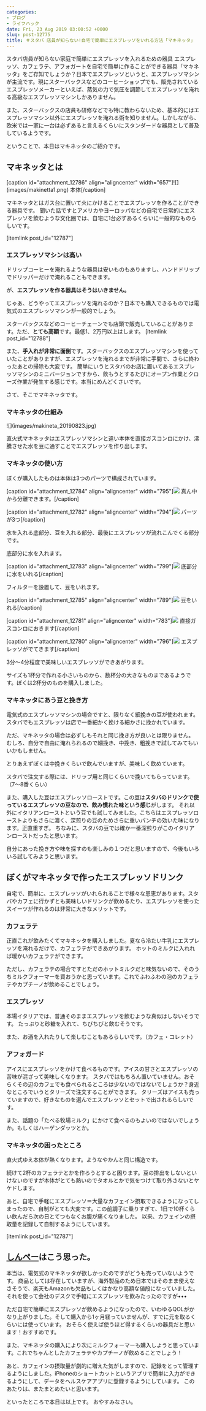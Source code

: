 ```yaml
---
categories:
- ブログ
- ライフハック
date: Fri, 23 Aug 2019 03:00:52 +0000
slug: post-12775
title: ＃スタバ 店員が知らない!自宅で簡単にエスプレッソをいれる方法「マキネッタ」
---
```


スタバ店員が知らない家庭で簡単にエスプレッソを入れるための器具
エスプレッソ、カフェラテ、アフォガートを自宅で簡単に作ることができる器具「マキネッタ」をご存知でしょうか？日本でエスプレッソというと、エスプレッソマシンが主流です。現にスターバックスなどのコーヒーショップでも、販売されているエスプレッソメーカーといえば、蒸気の力で気圧を調節してエスプレッソを淹れる高級なエスプレッソマシンしかありません。

また、スターバックスの店員も研修などでも特に教わらないため、基本的にはエスプレッソマシン以外にエスプレッソを淹れる術を知りません。しかしながら、欧米では一家に一台は必ずあると言えるくらいにスタンダードな器具として普及しているようです。

ということで、本日はマキネッタのご紹介です。

<!--more-->
<h2>マキネッタとは</h2>
[caption id="attachment_12786" align="aligncenter" width="657"]![](images/makinetta1.png) 本体[/caption]

マキネッタとはガス台に置いて火にかけることでエスプレッソを作ることができる器具です。
聞いた話ですとアメリカやヨーロッパなどの自宅で日常的にエスプレッソを飲むような文化圏では、自宅に1台必ずあるくらいに一般的なものらしいです。

[itemlink post_id="12787"]
<h3>エスプレッソマシンは高い</h3>
ドリップコーヒーを淹れるような器具は安いものもありますし、ハンドドリップでドリッパーだけで淹れることもできます。

が、<strong>エスプレッソを作る器具はそうはいきません。</strong>

じゃあ、どうやってエスプレッソを淹れるのか？日本でも購入できるものでは電気式のエスプレッソマシンが一般的でしょう。

スターバックスなどのコーヒーチェーンでも店頭で販売していることがあります。ただ、<strong>とても高額</strong>です。最低1、2万円以上はします。
[itemlink post_id="12788"]

また、<strong>手入れが非常に面倒</strong>です。スターバックスのエスプレッソマシンを使っていたことがありますが、エスプレッソを淹れるまでが非常に手間で、さらに終わったあとの掃除も大変です。
簡単にいうとスタバのお店に置いてあるエスプレッソマシンのミニバージョンですから、飲もうとするたびにオープン作業とクローズ作業が発生する感じです。本当にめんどくさいです。

さて、そこでマキネッタです。
<h3>マキネッタの仕組み</h3>
![](images/makineta_20190823.jpg)

直火式マキネッタはエスプレッソマシンと違い本体を直接ガスコンロにかけ、沸騰させた水を豆に通すことでエスプレッソを作り出します。
<h3>マキネッタの使い方</h3>
ぼくが購入したものは本体は3つのパーツで構成されています。

[caption id="attachment_12784" align="aligncenter" width="795"]![](images/makinetta2.png) 真ん中から分離できます。[/caption]

[caption id="attachment_12782" align="aligncenter" width="794"]![](images/makinetta3.png) パーツが3つ[/caption]

水を入れる底部分、豆を入れる部分、最後にエスプレッソが流れこんでくる部分です。

底部分に水を入れます。

[caption id="attachment_12783" align="aligncenter" width="799"]![](images/makinetta4.png) 底部分に水をいれる[/caption]

フィルターを設置して、豆をいれます。

[caption id="attachment_12785" align="aligncenter" width="789"]![](images/makinetta5.png) 豆をいれる[/caption]

[caption id="attachment_12781" align="aligncenter" width="783"]![](images/makinetta6.png) 直接ガスコンロにおきます[/caption]

[caption id="attachment_12780" align="aligncenter" width="796"]![](images/makinetta7.png) エスプレッソがでてきます[/caption]

3分〜4分程度で美味しいエスプレッソができあがります。

サイズも1杯分で作れる小さいものから、数杯分の大きなものまであるようです。ぼくは2杯分のものを購入しました。
<h3>マキネッタにあう豆と挽き方</h3>
電気式のエスプレッソマシンの場合ですと、限りなく細挽きの豆が使われます。
スタバでもエスプレッソは店で一番細かく挽ける細かさに挽かれています。

ただ、マキネッタの場合は必ずしもそれと同じ挽き方が良いとは限りません。
むしろ、自分で自由に淹れられるので細挽き、中挽き、粗挽きで試してみてもいいかもしません。

とりあえずぼくは中挽きくらいで飲んでいますが、美味しく飲めています。

スタバで注文する際には、ドリップ用と同じくらいで挽いてもらっています。（7〜8番くらい）

また、購入した豆はエスプレッソローストです。この豆は<strong>スタバのドリンクで使っているエスプレッソの豆なので、飲み慣れた味という感じ</strong>がします。
それ以外にイタリアンローストという豆でも試してみました。こちらはエスプレッソローストよりもさらに濃く、深煎りの豆のためさらに重いパンチの効いた味になります。正直重すぎ。
ちなみに、スタバの豆では確か一番深煎りがこのイタリアンローストだったと思います。

自分にあった挽き方や味を探すのも楽しみの１つだと思いますので、今後もいろいろ試してみようと思います。
<h2>ぼくがマキネッタで作ったエスプレッソドリンク</h2>
自宅で、簡単に、エスプレッソがいれられることで様々な恩恵があります。スタバやカフェに行かずとも美味しいドリンクが飲めるたり、エスプレッソを使ったスイーツが作れるのは非常に大きなメリットです。
<h3>カフェラテ</h3>
正直これが飲みたくてマキネッタを購入しました。夏なら冷たい牛乳にエスプレッソを淹れるだけで、カフェラテができあがります。
ホットのミルクに入れれば暖かいカフェラテができます。

ただし、カフェラテの場合ですとただのホットミルクだと味気ないので、そのうちミルクフォーマーを買おうかと思っています。これでふわふわの泡のカフェラテやカプチーノが飲めることでしょう。
<h3>エスプレッソ</h3>
本場イタリアでは、普通そのままエスプレッソを飲むような真似はしないそうです。
たっぷりと砂糖を入れて、ちびちびと飲むそうです。

また、お酒を入れたりして楽しむこともあるらしいです。（カフェ・コレット）
<h3>アフォガード</h3>
アイスにエスプレッソをかけて食べるものです。アイスの甘さとエスプレッソの苦味が混ざって美味しくなります。
スタバではもちろん置いていません。おそらくその辺のカフェでも食べられるところは少ないのではないでしょうか？身近なところでいうとタリーズで注文することができます。
タリーズはアイスも売っていますので、好きなものを選んでエスプレッソとセットで出されるらしいです。

また、話題の「たべる牧場ミルク」にかけて食べるのもよいのではないでしょうか。もしくはハーゲンダッツとか。
<h3>マキネッタの困ったところ</h3>
直火式ゆえ本体が熱くなります。ようなやかんと同じ構造です。

続けて2杯のカフェラテとかを作ろうとすると困ります。豆の排出をしないといけないのですが本体がとても熱いのでタオルとかで気をつけて取り外さないとヤケドします。

あと、自宅で手軽にエスプレッソ＝大量なカフェイン摂取できるようになってしまったので、自制がとても大変です。この前調子に乗りすぎて、1日で10杯くらい飲んだら次の日とてつもなくお腹が痛くなりました。
以来、カフェインの摂取量を記録して自制するようにしています。

[itemlink post_id="12787"]
<h2><a href="https://twitter.com/s_s_p_y">しんぺー</a>はこう思った。</h2>
本当は、電気式のマキネッタが欲しかったのですがどうも売っていないようです。
商品としては存在していますが、海外製品のため日本ではそのまま使えなさそうで、楽天もAmazonも欠品もしくはかなり高額な値段になっていました。
それを使って会社のデスクで手軽にエスプレッソを飲みたったのですが•••

ただ自宅で簡単にエスプレッソが飲めるようになったので、いわゆるQOLがかなり上がりました。そして購入から1ヶ月経っていませんが、すでに元を取るくらいには使っています。
おそらく使えば使うほど得するくらいの器具だと思います！おすすめです。

また、マキネッタの購入により次にミルクフォーマーも購入しようと思っています。これでちゃんとしたカフェラテやカプチーノが飲めることでしょう！

あと、カフェインの摂取量が劇的に増えた気がしますので、記録をとって管理するようにしました。iPhoneのショートカットというアプリで簡単に入力ができるようにして、データをヘルスケアアプリに登録するようにしています。
このあたりは、またまとめたいと思います。

といったところで本日は以上です。
おやすみなさい。